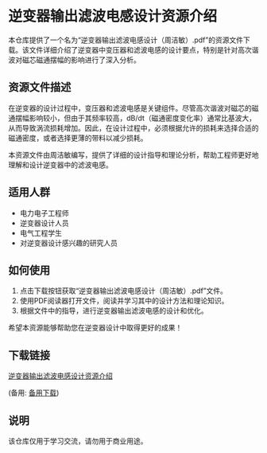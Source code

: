 # 逆变器输出滤波电感设计资源介绍

本仓库提供了一个名为“逆变器输出滤波电感设计（周洁敏）.pdf”的资源文件下载。该文件详细介绍了逆变器中变压器和滤波电感的设计要点，特别是针对高次谐波对磁芯磁通摆幅的影响进行了深入分析。

## 资源文件描述

在逆变器的设计过程中，变压器和滤波电感是关键组件。尽管高次谐波对磁芯的磁通摆幅影响较小，但由于其频率较高，dB/dt（磁通密度变化率）通常比基波大，从而导致涡流损耗增加。因此，在设计过程中，必须根据允许的损耗来选择合适的磁通密度，或者选择更薄的带料以减少损耗。

本资源文件由周洁敏编写，提供了详细的设计指导和理论分析，帮助工程师更好地理解和设计逆变器中的滤波电感。

## 适用人群

- 电力电子工程师
- 逆变器设计人员
- 电气工程学生
- 对逆变器设计感兴趣的研究人员

## 如何使用

1. 点击下载按钮获取“逆变器输出滤波电感设计（周洁敏）.pdf”文件。
2. 使用PDF阅读器打开文件，阅读并学习其中的设计方法和理论知识。
3. 根据文件中的指导，进行逆变器输出滤波电感的设计和优化。

希望本资源能够帮助您在逆变器设计中取得更好的成果！

## 下载链接
[逆变器输出滤波电感设计资源介绍](https://pan.quark.cn/s/97f17fa6e282) 

(备用: [备用下载](https://pan.baidu.com/s/1K1SWrQySE21rOKWEii5kDw?pwd=1234))

## 说明

该仓库仅用于学习交流，请勿用于商业用途。
